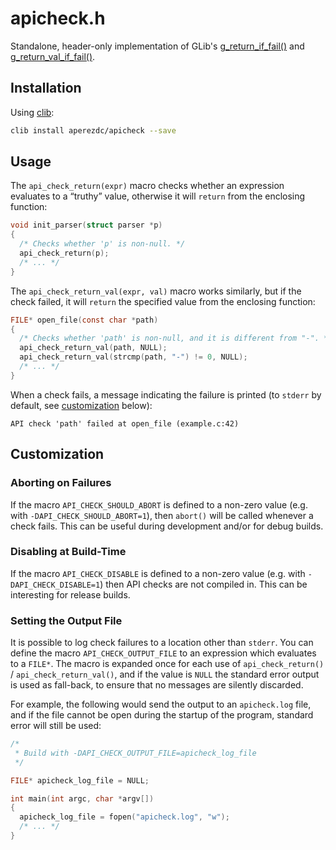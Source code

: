 apicheck.h
==========

Standalone, header-only implementation of GLib's
[g_return_if_fail()](https://developer.gnome.org/glib/unstable/glib-Warnings-and-Assertions.html#g-return-if-fail)
and
[g_return_val_if_fail()](https://developer.gnome.org/glib/unstable/glib-Warnings-and-Assertions.html#g-return-val-if-fail).


Installation
------------

Using [clib](https://github.com/clibs/clib):

```sh
clib install aperezdc/apicheck --save
```


Usage
-----

The `api_check_return(expr)` macro checks whether an expression evaluates to
a “truthy” value, otherwise it will `return` from the enclosing function:

```c
void init_parser(struct parser *p)
{
  /* Checks whether 'p' is non-null. */
  api_check_return(p);
  /* ... */
}
```

The `api_check_return_val(expr, val)` macro works similarly, but if the check
failed, it will `return` the specified value from the enclosing function:

```c
FILE* open_file(const char *path)
{
  /* Checks whether 'path' is non-null, and it is different from "-". */
  api_check_return_val(path, NULL);
  api_check_return_val(strcmp(path, "-") != 0, NULL);
  /* ... */
}
```

When a check fails, a message indicating the failure is printed (to `stderr`
by default, see [customization](#customization) below):

```
API check 'path' failed at open_file (example.c:42)
```


Customization
-------------

### Aborting on Failures

If the macro `API_CHECK_SHOULD_ABORT` is defined to a non-zero value (e.g.
with `-DAPI_CHECK_SHOULD_ABORT=1`), then `abort()` will be called whenever
a check fails. This can be useful during development and/or for debug
builds.


### Disabling at Build-Time

If the macro `API_CHECK_DISABLE` is defined to a non-zero value (e.g. with
`-DAPI_CHECK_DISABLE=1`) then API checks are not compiled in. This can be
interesting for release builds.


### Setting the Output File

It is possible to log check failures to a location other than `stderr`. You
can define the macro `API_CHECK_OUTPUT_FILE` to an expression which evaluates
to a `FILE*`. The macro is expanded once for each use of `api_check_return()` /
`api_check_return_val()`, and if the value is `NULL` the standard error output
is used as fall-back, to ensure that no messages are silently discarded.

For example, the following would send the output to an `apicheck.log` file,
and if the file cannot be open during the startup of the program, standard
error will still be used:

```c
/*
 * Build with -DAPI_CHECK_OUTPUT_FILE=apicheck_log_file
 */

FILE* apicheck_log_file = NULL;

int main(int argc, char *argv[])
{
  apicheck_log_file = fopen("apicheck.log", "w");
  /* ... */
}
```
